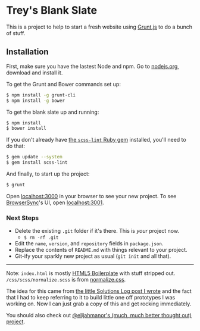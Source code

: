 # Trey's Blank Slate

This is a project to help to start a fresh website using [Grunt.js](http://gruntjs.com/) to do a bunch of stuff.

## Installation

First, make sure you have the lastest Node and npm. Go to [nodejs.org](http://nodejs.org/), download and install it.

To get the Grunt and Bower commands set up:

```bash
$ npm install -g grunt-cli
$ npm install -g bower
```

To get the blank slate up and running:

```bash
$ npm install
$ bower install
```

If you don't already have [the `scss-lint` Ruby gem](https://github.com/causes/scss-lint) installed, you'll need to do that:

```bash
$ gem update --system
$ gem install scss-lint
```

And finally, to start up the project:

```bash
$ grunt
```

Open [localhost:3000](http://localhost:3000) in your browser to see your new project. To see [BrowserSync](http://www.browsersync.io/)'s UI, open [localhost:3001](http://localhost:3001).

### Next Steps

- Delete the existing `.git` folder if it's there. This is *your* project now.
    - `$ rm -rf .git`
- Edit the `name`, `version`, and `repository` fields in `package.json`.
- Replace the contents of `README.md` with things relevant to your project.
- Git-ify your sparkly new project as usual (`git init` and all that).

---

Note: `index.html` is mostly [HTML5 Boilerplate](http://html5boilerplate.com/) with stuff stripped out. `/css/scss/normalize.scss` is from [normalize.css](http://necolas.github.io/normalize.css/).

The idea for this came from [the little Solutions Log post I wrote](https://gist.github.com/trey/6679792) and the fact that I had to keep referring to it to build little one off prototypes I was working on. Now I can just grab a copy of this and get rocking  immediately.

You should also check out [@elijahmanor's (much, much better thought out) project](https://github.com/elijahmanor/gruntify-fed).
